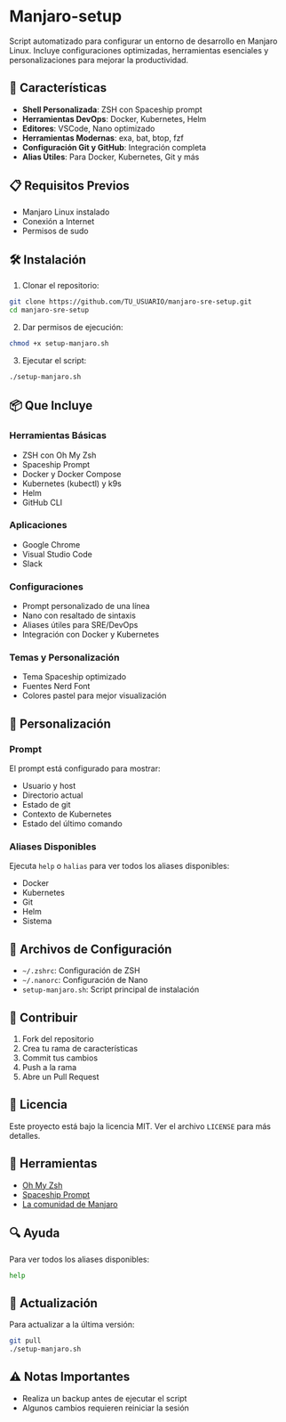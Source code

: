 # Manjaro-setup

Script automatizado para configurar un entorno de desarrollo en Manjaro Linux. Incluye configuraciones optimizadas, herramientas esenciales y personalizaciones para mejorar la productividad.

## 🚀 Características

- **Shell Personalizada**: ZSH con Spaceship prompt
- **Herramientas DevOps**: Docker, Kubernetes, Helm
- **Editores**: VSCode, Nano optimizado
- **Herramientas Modernas**: exa, bat, btop, fzf
- **Configuración Git y GitHub**: Integración completa
- **Alias Útiles**: Para Docker, Kubernetes, Git y más

## 📋 Requisitos Previos

- Manjaro Linux instalado
- Conexión a Internet
- Permisos de sudo

## 🛠️ Instalación

1. Clonar el repositorio:
```bash
git clone https://github.com/TU_USUARIO/manjaro-sre-setup.git
cd manjaro-sre-setup
```

2. Dar permisos de ejecución:
```bash
chmod +x setup-manjaro.sh
```

3. Ejecutar el script:
```bash
./setup-manjaro.sh
```

## 📦 Que Incluye

### Herramientas Básicas
- ZSH con Oh My Zsh
- Spaceship Prompt
- Docker y Docker Compose
- Kubernetes (kubectl) y k9s
- Helm
- GitHub CLI

### Aplicaciones
- Google Chrome
- Visual Studio Code
- Slack

### Configuraciones
- Prompt personalizado de una línea
- Nano con resaltado de sintaxis
- Aliases útiles para SRE/DevOps
- Integración con Docker y Kubernetes

### Temas y Personalización
- Tema Spaceship optimizado
- Fuentes Nerd Font
- Colores pastel para mejor visualización

## 🔧 Personalización

### Prompt
El prompt está configurado para mostrar:
- Usuario y host
- Directorio actual
- Estado de git
- Contexto de Kubernetes
- Estado del último comando

### Aliases Disponibles
Ejecuta `help` o `halias` para ver todos los aliases disponibles:
- Docker
- Kubernetes
- Git
- Helm
- Sistema

## 📝 Archivos de Configuración

- `~/.zshrc`: Configuración de ZSH
- `~/.nanorc`: Configuración de Nano
- `setup-manjaro.sh`: Script principal de instalación

## 🤝 Contribuir

1. Fork del repositorio
2. Crea tu rama de características
3. Commit tus cambios
4. Push a la rama
5. Abre un Pull Request

## 📜 Licencia

Este proyecto está bajo la licencia MIT. Ver el archivo `LICENSE` para más detalles.

## 🙏 Herramientas

- [Oh My Zsh](https://ohmyz.sh/)
- [Spaceship Prompt](https://spaceship-prompt.sh/)
- [La comunidad de Manjaro](https://manjaro.org/)

## 🔍 Ayuda

Para ver todos los aliases disponibles:
```bash
help
```

## 🔄 Actualización

Para actualizar a la última versión:
```bash
git pull
./setup-manjaro.sh
```

## ⚠️ Notas Importantes

- Realiza un backup antes de ejecutar el script
- Algunos cambios requieren reiniciar la sesión

